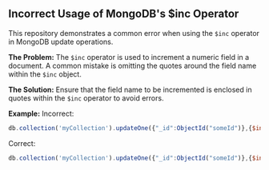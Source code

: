 ## Incorrect Usage of MongoDB's $inc Operator
This repository demonstrates a common error when using the `$inc` operator in MongoDB update operations.

**The Problem:**
The `$inc` operator is used to increment a numeric field in a document.  A common mistake is omitting the quotes around the field name within the `$inc` object.

**The Solution:**
Ensure that the field name to be incremented is enclosed in quotes within the `$inc` operator to avoid errors.

**Example:**
Incorrect:
```javascript
db.collection('myCollection').updateOne({"_id":ObjectId("someId")},{$inc:{counter:1}});
```
Correct:
```javascript
db.collection('myCollection').updateOne({"_id":ObjectId("someId")},{$inc:{"counter":1}});
```